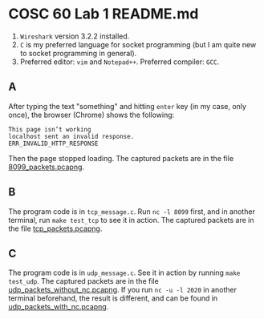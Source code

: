 # COSC 60 Lab 1 README.md

1. `Wireshark` version 3.2.2 installed.
2. `C` is my preferred language for socket programming (but I am quite new to socket programming in general).
3. Preferred editor: `vim` and `Notepad++`. Preferred compiler: `GCC`.

## A
After typing the text "something" and hitting `enter` key (in my case, only once), the browser (Chrome) shows the following:
```
This page isn’t working
localhost sent an invalid response.
ERR_INVALID_HTTP_RESPONSE
```
Then the page stopped loading. The captured packets are in the file [8099_packets.pcapng](lab1/captured_packets/8099_packets.pcapng).

## B
The program code is in `tcp_message.c`. Run `nc -l 8099` first, and in another terminal, run `make test_tcp` to see it in action. The captured packets are in the file [tcp_packets.pcapng](lab1/captured_packets/tcp_packets.pcapng).

## C
The program code is in `udp_message.c`. See it in action by running `make test_udp`. The captured packets are in the file [udp_packets_without_nc.pcapng](lab1/captured_packets/udp_packets_without_nc.pcapng). If you run `nc -u -l 2020` in another terminal beforehand, the result is different, and can be found in [udp_packets_with_nc.pcapng](lab1/captured_packets/udp_packets_with_nc.pcapng).
